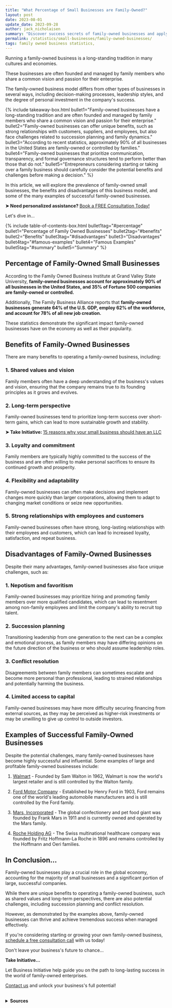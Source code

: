 ```yaml
---
title: "What Percentage of Small Businesses are Family-Owned?"
layout: post
date: 2023-08-01
update_date: 2023-09-28
author: jack_nicholaisen
summary: "Discover success secrets of family-owned businesses and apply insights for smarter decisions and improved growth in your venture."
permalink: /statistics/small-businesses/family-owned-businesses/
tags: family owned business statistics, 
---
```


Running a family-owned business is a long-standing tradition in many cultures and economies. 

These businesses are often founded and managed by family members who share a common vision and passion for their enterprise. 

The family-owned business model differs from other types of businesses in several ways, including decision-making processes, leadership styles, and the degree of personal investment in the company's success. 

{% include takeaway-box.html bullet1="Family-owned businesses have a long-standing tradition and are often founded and managed by family members who share a common vision and passion for their enterprise." bullet2="Family-owned businesses can offer unique benefits, such as strong relationships with customers, suppliers, and employees, but also face challenges related to succession planning and family dynamics." bullet3="According to recent statistics, approximately 90% of all businesses in the United States are family-owned or controlled by families." bullet4="Family-owned businesses that prioritize communication, transparency, and formal governance structures tend to perform better than those that do not." bullet5="Entrepreneurs considering starting or taking over a family business should carefully consider the potential benefits and challenges before making a decision." %}

In this article, we will explore the prevalence of family-owned small businesses, the benefits and disadvantages of this business model, and some of the many examples of successful family-owned businesses.

<p><b>➤ Need personalized assistance? </b> <a href="https://calendly.com/businessinitiative/30-minute-consultation-call" target="_blank"> Book a FREE Consultation Today!</a></p>

Let's dive in...
<a id="percentage"> 

{% include table-of-contents-box.html bullet1tag="#percentage" bullet1="Percentage of Family Owned Businesses" bullet2tag="#benefits" bullet2="Benefits" bullet3tag="#disadvantages" bullet3="Disadvantages" bullet4tag="#famous-examples" bullet4="Famous Examples" bullet5tag="#summary" bullet5="Summary" %}

## Percentage of Family-Owned Small Businesses

According to the Family Owned Business Institute at Grand Valley State University, **family-owned businesses account for approximately 90% of all businesses in the United States, and 35% of Fortune 500 companies are family-owned or controlled.**

Additionally, The Family Business Alliance reports that **family-owned businesses generate 64% of the U.S. GDP, employ 62% of the workforce, and account for 78% of all new job creation.** 
<a id="benefits"> 

These statistics demonstrate the significant impact family-owned businesses have on the economy as well as their popularity.

## Benefits of Family-Owned Businesses

There are many benefits to operating a family-owned business, including:

### 1. Shared values and vision

Family members often have a deep understanding of the business's values and vision, ensuring that the company remains true to its founding principles as it grows and evolves.

### 2. Long-term perspective

Family-owned businesses tend to prioritize long-term success over short-term gains, which can lead to more sustainable growth and stability.

<p><b>➤ Take Initiative: </b> <a href="https://www.businessinitiative.org/llc/benefits-for-small-businesses/" target="_blank"> 15 reasons why your small business should have an LLC</a></p>

### 3. Loyalty and commitment

Family members are typically highly committed to the success of the business and are often willing to make personal sacrifices to ensure its continued growth and prosperity.

### 4. Flexibility and adaptability

Family-owned businesses can often make decisions and implement changes more quickly than larger corporations, allowing them to adapt to changing market conditions or seize new opportunities.
<a id="disadvantages"> 

### 5. Strong relationships with employees and customers

Family-owned businesses often have strong, long-lasting relationships with their employees and customers, which can lead to increased loyalty, satisfaction, and repeat business.

## Disadvantages of Family-Owned Businesses

Despite their many advantages, family-owned businesses also face unique challenges, such as:

### 1. Nepotism and favoritism

Family-owned businesses may prioritize hiring and promoting family members over more qualified candidates, which can lead to resentment among non-family employees and limit the company's ability to recruit top talent.

### 2. Succession planning

Transitioning leadership from one generation to the next can be a complex and emotional process, as family members may have differing opinions on the future direction of the business or who should assume leadership roles.

### 3. Conflict resolution

Disagreements between family members can sometimes escalate and become more personal than professional, leading to strained relationships and potentially harming the business.
<a id="famous-examples"> 

### 4. Limited access to capital

Family-owned businesses may have more difficulty securing financing from external sources, as they may be perceived as higher-risk investments or may be unwilling to give up control to outside investors.

## Examples of Successful Family-Owned Businesses

Despite the potential challenges, many family-owned businesses have become highly successful and influential. Some examples of large and profitable family-owned businesses include:

1.  [Walmart](https://www.walmart.com/) - Founded by Sam Walton in 1962, Walmart is now the world's largest retailer and is still controlled by the Walton family.

2.  [Ford Motor Company](https://www.ford.com/) - Established by Henry Ford in 1903, Ford remains one of the world's leading automobile manufacturers and is still controlled by the Ford family.

3.  [Mars, Incorporated](https://www.mars.com/) - The global confectionery and pet food giant was founded by Frank Mars in 1911 and is currently owned and operated by the Mars family.
<a id="summary"> 

4.  [Roche Holding AG](https://www.roche.com/) - The Swiss multinational healthcare company was founded by Fritz Hoffmann-La Roche in 1896 and remains controlled by the Hoffmann and Oeri families.

## In Conclusion...

Family-owned businesses play a crucial role in the global economy, accounting for the majority of small businesses and a significant portion of large, successful companies. 

While there are unique benefits to operating a family-owned business, such as shared values and long-term perspectives, there are also potential challenges, including succession planning and conflict resolution. 

However, as demonstrated by the examples above, family-owned businesses can thrive and achieve tremendous success when managed effectively.

If you're considering starting or growing your own family-owned business, [schedule a free consultation call](https://calendly.com/businessinitiative/30-minute-consultation-call) with us today!

Don't leave your business's future to chance...

**Take Initiative...**

Let Business Initiative help guide you on the path to long-lasting success in the world of family-owned enterprises.

[Contact us](https://www.businessinitiative.org/contact/) and unlock your business's full potential!

<script async data-uid="0625212ce2" src="https://adept-hustler-4565.ck.page/0625212ce2/index.js"></script>

<br>
<details>
<summary><b>Sources</b></summary>
<br>
<p>
Please note that these sources provide valuable insights into the prevalence, benefits, and challenges of family-owned businesses, as well as examples of successful family-owned companies. 
</p>
<p>
It is essential to consult multiple sources for an accurate understanding of this complex topic and to stay up-to-date with the latest research and trends in the field.
</p>
<ul>
    <li>Family Owned Business Institute at Grand Valley State University: <a href="https://www.gvsu.edu/fobi/family-owned-business-facts-25.htm">Family-Owned Business Facts</a></li>
    <li>Family Business Alliance: <a href="https://familybusinessalliance.com/family-business-statistics/">Family Business Statistics</a></li>
    <li>Conway Center for Family Business: <a href="https://www.familybusinesscenter.com/resources/family-business-facts/">Family Business Facts</a></li>
    <li>Forbes: <a href="https://www.forbes.com/sites/niallmccarthy/2016/11/23/the-worlds-largest-family-owned-businesses-infographic/?sh=4a5f8d7e4c7b">The World's Largest Family-Owned Businesses</a></li>
</ul>
</details>

